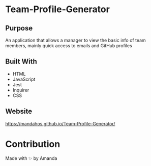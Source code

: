 # Team-Profile-Generator

## Purpose
An application that allows a manager to view the basic info of team members, mainly quick access to emails and GitHub profiles

## Built With
* HTML
* JavaScript
* Jest
* Inquirer
* CSS

## Website
https://mandahos.github.io/Team-Profile-Generator/

# Contribution
Made with ✨ by Amanda
